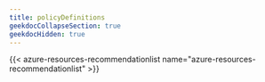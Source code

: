 ```yaml
---
title: policyDefinitions
geekdocCollapseSection: true
geekdocHidden: true
---
```


{{< azure-resources-recommendationlist name="azure-resources-recommendationlist" >}}
